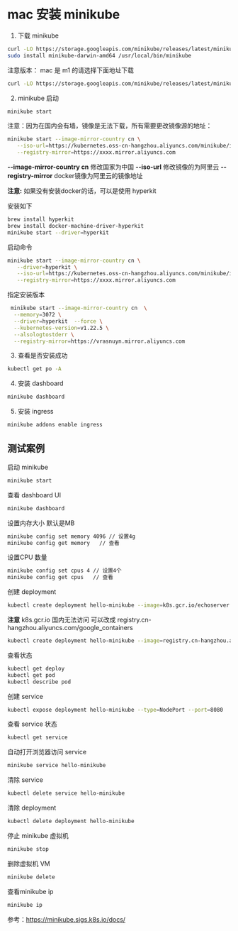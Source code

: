 # mac 安装 minikube

 1. 下载 minikube 

 ```sh
curl -LO https://storage.googleapis.com/minikube/releases/latest/minikube-darwin-amd64
sudo install minikube-darwin-amd64 /usr/local/bin/minikube
 ```
 注意版本：
 mac 是 m1 的请选择下面地址下载
 ```sh
curl -LO https://storage.googleapis.com/minikube/releases/latest/minikube-darwin-arm64
 ```

 2. minikube 启动

 ```bash
 minikube start
 ```
 注意：因为在国内会有墙，镜像是无法下载，所有需要更改镜像源的地址：
 ```sh
 minikube start --image-mirror-country cn \
    --iso-url=https://kubernetes.oss-cn-hangzhou.aliyuncs.com/minikube/iso/minikube-v1.6.0.iso \
    --registry-mirror=https://xxxx.mirror.aliyuncs.com
 ```

**--image-mirror-country cn** 修改国家为中国
**--iso-url** 修改镜像的为阿里云
**--registry-mirror** docker镜像为阿里云的镜像地址

**注意:**  如果没有安装docker的话，可以是使用 hyperkit

安装如下

```sh
brew install hyperkit
brew install docker-machine-driver-hyperkit
minikube start --driver=hyperkit
```

启动命令

 ```sh
 minikube start --image-mirror-country cn \
    --driver=hyperkit \
    --iso-url=https://kubernetes.oss-cn-hangzhou.aliyuncs.com/minikube/iso/minikube-v1.6.0.iso \
    --registry-mirror=https://xxxx.mirror.aliyuncs.com
 ```

指定安装版本  

```sh
 minikube start --image-mirror-country cn  \
  --memory=3072 \
  --driver=hyperkit  --force \
  --kubernetes-version=v1.22.5 \
  --alsologtostderr \
  --registry-mirror=https://vrasnuyn.mirror.aliyuncs.com 
```




  3. 查看是否安装成功

 ```sh
 kubectl get po -A
 ```

 4. 安装 dashboard
```sh
minikube dashboard
```
5. 安装 ingress

```sh
minikube addons enable ingress
```


## 测试案例

启动 minikube

```sh
minikube start
```

查看 dashboard UI

```sh
minikube dashboard
```

设置内存大小 默认是MB  

```sh
minikube config set memory 4096 // 设置4g
minikube config get memory   // 查看
```

设置CPU 数量

```sh
minikube config set cpus 4 // 设置4个
minikube config get cpus   // 查看
```



创建 deployment

```sh
kubectl create deployment hello-minikube --image=k8s.gcr.io/echoserver:1.4
```
**注意** k8s.gcr.io 国内无法访问 可以改成 registry.cn-hangzhou.aliyuncs.com/google_containers

```sh
kubectl create deployment hello-minikube --image=registry.cn-hangzhou.aliyuncs.com/google_containers/echoserver:1.4
```

查看状态

```sh
kubectl get deploy
kubectl get pod
kubectl describe pod
```

创建 service
```sh
kubectl expose deployment hello-minikube --type=NodePort --port=8080
```

查看 service 状态

```sh
kubectl get service
```

自动打开浏览器访问 service

```sh
minikube service hello-minikube
```

清除 service

```sh
kubectl delete service hello-minikube
```

清除 deployment
```sh
kubectl delete deployment hello-minikube
```

停止 minikube 虚拟机
```sh
minikube stop
```

删除虚拟机 VM

```sh
minikube delete
```

查看minikube ip
```sh
minikube ip
```

参考：https://minikube.sigs.k8s.io/docs/

